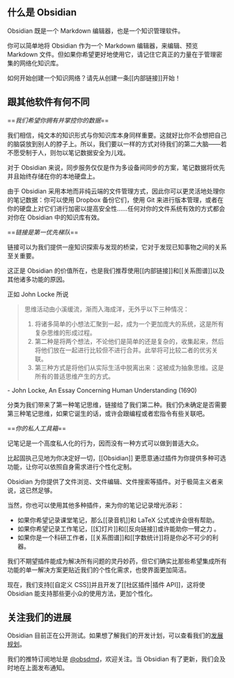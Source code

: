## 什么是 Obsidian

Obsidian 既是一个 Markdown 编辑器，也是一个知识管理软件。

你可以简单地将 Obsidian 作为一个 Markdown 编辑器，来编辑、预览 Markdown 文件。但如果你希望更好地使用它，请记住它真正的力量在于管理密集的网络化知识库。

如何开始创建一个知识网络？请先从创建一条[[内部链接]]开始！

## 跟其他软件有何不同

==*我们希望你拥有并掌控你的数据*==

我们相信，纯文本的知识形式与你知识库本身同样重要。这就好比你不会想把自己的脑袋放到别人的脖子上。所以，我们要以一样的方式对待我们的第二大脑——若不愿受制于人，则勿以笔记数据安全为儿戏。

对于 Obsidian 来说，同步服务仅仅是作为多设备间同步的方案，笔记数据将优先并且始终存储在你的本地硬盘上。

由于 Obsidian 采用本地而非纯云端的文件管理方式，因此你可以更灵活地处理你的笔记数据：你可以使用 Dropbox 备份它们，使用 Git 来进行版本管理，或者在你的硬盘上对它们进行加密以提高安全性……任何对你的文件系统有效的方式都会对你在 Obsidian 中的知识库有效。

==*链接是第一优先梯队*==

链接可以为我们提供一座知识探索与发现的桥梁，它对于发现已知事物之间的关系至关重要。

这正是 Obsidian 的价值所在，也是我们推荐使用[[内部链接]]和[[关系图谱]]以及其他诸多功能的原因。

正如 John Locke 所说

> 思维活动由小溪缓流，渐而入海成洋，无外乎以下三种情况：
> 1. 将诸多简单的小想法汇聚到一起，成为一个更加庞大的系统，这是所有复杂思维的形成过程。
> 2. 第二种是将两个想法，不论他们是简单的还是复杂的，收集起来，然后将他们放在一起进行比较但不进行合并。此举将可比较二者的优劣关联。
> 3. 第三种方式是将他们从实际生活中脱离出来：这被成为抽象思维。这是所有的普适思维产生的方式。

 \- John Locke, An Essay Concerning Human Understanding (1690)
 
 分类为我们带来了第一种笔记思维，链接给了我们第二种。我们仍未确定是否需要第三种笔记思维，如果它诞生的话，或许会跟编程或者宏指令有些关联吧。
 
 ==*你的私人工具箱*==
 
 记笔记是一个高度私人化的行为，因而没有一种方式可以做到普适大众。
 
 比起固执己见地为你决定好一切，[[Obsidian]] 更愿意通过插件为你提供多种可选功能，让你可以依照自身需求进行个性化定制。
 
Obsidian 为你提供了文件浏览、文件编辑、文件搜索等插件。对于极简主义者来说，这已然足够。
 
 当然，你也可以使用其他多种插件，来为你的笔记记录增光添彩：
 
 - 如果你希望记录课堂笔记，那么[[录音机]]和 LaTeX 公式或许会很有帮助。
 - 如果你希望记录工作笔记，[[幻灯片]]和[[反向链接]]或许能助你一臂之力 。
 - 如果你是一个科研工作者，[[关系图谱]]和[[字数统计]]将是你必不可少的利器。

我们不期望插件能成为解决所有问题的灵丹妙药，但它们确实比那些希望集成所有功能的单一解决方案更贴近我们的个性化需求，也使界面更加简洁。

现在，我们支持[[自定义 CSS]]并且开发了[[社区插件|插件 API]]，这将使 Obsidian 能支持那些更小众的使用方法，更加个性化。

## 关注我们的进展

Obsidian 目前正在公开测试。如果想了解我们的开发计划，可以查看我们的[发展规划](https://trello.com/b/Psqfqp7I/obsidian-roadmap)。

我们的推特订阅地址是 [@obsdmd](https://twitter.com/obsdmd)，欢迎关注。当 Obsidian 有了更新，我们会及时地在上面发布通知。